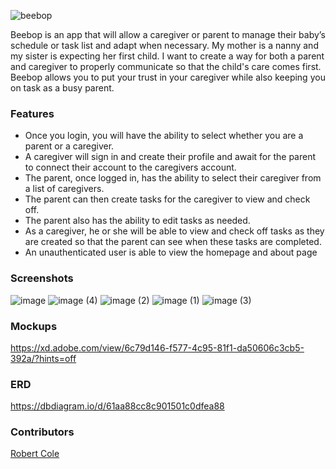 ![beebop](https://user-images.githubusercontent.com/76854545/145137647-be1e77fa-08ac-4a77-a984-4e1234dfba43.png)

Beebop is an app that will allow a caregiver or parent to manage their baby’s schedule or task list and adapt when necessary. My mother is a nanny and my sister is expecting her first child. I want to create a way for both a parent and caregiver to properly communicate so that the child's care comes first. Beebop allows you to put your trust in your caregiver while also keeping you on task as a busy parent. 

### Features
- Once you login, you will have the ability to select whether you are a parent or a caregiver.
- A caregiver will sign in and create their profile and await for the parent to connect their account to the caregivers account.
- The parent, once logged in, has the ability to select their caregiver from a list of caregivers.
- The parent can then create tasks for the caregiver to view and check off.
- The parent also has the ability to edit tasks as needed.
- As a caregiver, he or she will be able to view and check off tasks as they are created so that the parent can see when these tasks are completed.
- An unauthenticated user is able to view the homepage and about page

### Screenshots
![image](https://user-images.githubusercontent.com/76854545/147961979-fda2b653-2ff1-4ec4-84c5-2b339e732d22.png)
![image (4)](https://user-images.githubusercontent.com/76854545/147961991-e27f9667-8bf1-4a4e-8b65-38b338aa51d5.png)
![image (2)](https://user-images.githubusercontent.com/76854545/147962003-6c3ac5a1-01ea-4433-8052-80be66682496.png)
![image (1)](https://user-images.githubusercontent.com/76854545/147962016-fc3f3e0d-09cc-4c27-851d-4f82a843d7fc.png)
![image (3)](https://user-images.githubusercontent.com/76854545/147962033-1e4b8251-3d1e-4541-b4fc-820ecd38ba90.png)


### Mockups
https://xd.adobe.com/view/6c79d146-f577-4c95-81f1-da50606c3cb5-392a/?hints=off

### ERD
https://dbdiagram.io/d/61aa88cc8c901501c0dfea88

### Contributors
[Robert Cole](https://github.com/robertncole1)
